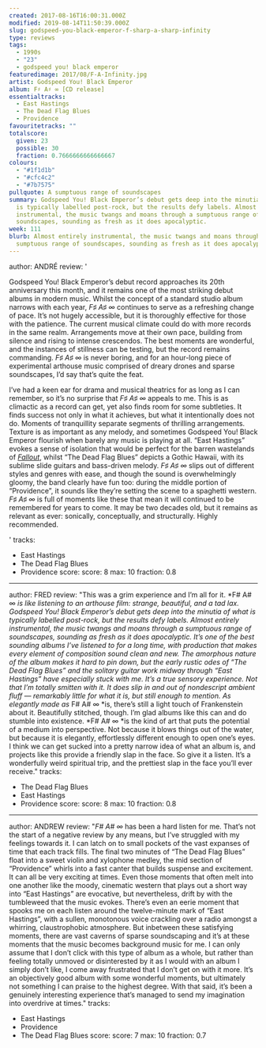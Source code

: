 ```yaml
---
created: 2017-08-16T16:00:31.000Z
modified: 2019-08-14T11:50:39.000Z
slug: godspeed-you-black-emperor-f-sharp-a-sharp-infinity
type: reviews
tags:
  - 1990s
  - "23"
  - godspeed you! black emperor
featuredimage: 2017/08/F-A-Infinity.jpg
artist: Godspeed You! Black Emperor
album: F♯ A♯ ∞ [CD release]
essentialtracks:
  - East Hastings
  - The Dead Flag Blues
  - Providence
favouritetracks: ""
totalscore:
  given: 23
  possible: 30
  fraction: 0.7666666666666667
colours:
  - "#1f1d1b"
  - "#cfc4c2"
  - "#7b7575"
pullquote: A sumptuous range of soundscapes
summary: Godspeed You! Black Emperor’s debut gets deep into the minutia of what
  is typically labelled post-rock, but the results defy labels. Almost entirely
  instrumental, the music twangs and moans through a sumptuous range of
  soundscapes, sounding as fresh as it does apocalyptic.
week: 111
blurb: Almost entirely instrumental, the music twangs and moans through a
  sumptuous range of soundscapes, sounding as fresh as it does apocalyptic.
---
```

author: ANDRÉ
review: '<div class="_d97"><p>Godspeed You! Black Emperor’s debut record
  approaches its 20th anniversary this month, and it remains one of the most
  striking debut albums in modern music. Whilst the concept of a standard studio
  album narrows with each year, <em>F♯ A♯ ∞</em> continues to serve as a
  refreshing change of pace. It’s not hugely accessible, but it is thoroughly
  effective for those with the patience. The current musical climate could do
  with more records in the same realm. Arrangements move at their own pace,
  building from silence and rising to intense crescendos. The best moments are
  wonderful, and the instances of stillness can be testing, but the record
  remains commanding. <em>F♯ A♯ ∞</em> is never boring, and for an hour-long
  piece of experimental arthouse music comprised of dreary drones and sparse
  soundscapes, I’d say that’s quite the feat.</p><p>I’ve had a keen ear for
  drama and musical theatrics for as long as I can remember, so it’s no surprise
  that <em>F♯ A♯ ∞</em> appeals to me. This is as climactic as a record can get,
  yet also finds room for some subtleties. It finds success not only in what it
  achieves, but what it intentionally does not do. Moments of tranquillity
  separate segments of thrilling arrangements. Texture is as important as any
  melody, and sometimes Godspeed You! Black Emperor flourish when barely any
  music is playing at all. “East Hastings” evokes a sense of isolation that
  would be perfect for the barren wastelands of <em><a
  href="articles/world-on-fire-the-music-of-fallout-3/"
  target="_blank" rel="noopener">Fallout</a></em>, whilst “The Dead Flag Blues”
  depicts a Gothic Hawaii, with its sublime slide guitars and bass-driven
  melody. <em>F♯ A♯ ∞</em> slips out of different styles and genres with ease,
  and though the sound is overwhelmingly gloomy, the band clearly have fun too:
  during the middle portion of “Providence”, it sounds like they’re setting the
  scene to a spaghetti western. <em>F♯ A♯ ∞</em> is full of moments like these
  that mean it will continued to be remembered for years to come. It may be two
  decades old, but it remains as relevant as ever: sonically, conceptually, and
  structurally. Highly recommended.</p></div>'
tracks:
  - East Hastings
  - ­­The Dead Flag Blues
  - ­­Providence
score:
  score: 8
  max: 10
  fraction: 0.8
---
author: FRED
review: "This was a grim experience and I’m all for it. *F# A# ∞ *is like
  listening to an arthouse film: strange, beautiful, and a tad lax. Godspeed
  You! Black Emperor’s debut gets deep into the minutia of what is typically
  labelled post-rock, but the results defy labels. Almost entirely instrumental,
  the music twangs and moans through a sumptuous range of soundscapes, sounding
  as fresh as it does apocalyptic. It’s one of the best sounding albums I’ve
  listened to for a long time, with production that makes every element of
  composition sound clean and new. The amorphous nature of the album makes it
  hard to pin down, but the early rustic odes of “The Dead Flag Blues” and the
  solitary guitar work midway through “East Hastings” have especially stuck with
  me. It’s a true sensory experience. Not that I’m totally smitten with it. It
  does slip in and out of nondescript ambient fluff — remarkably little for what
  it is, but still enough to mention. As elegantly made as* F# A# ∞ *is, there’s
  still a light touch of Frankenstein about it. Beautifully stitched, though.
  I’m glad albums like this can and do stumble into existence. *F# A# ∞ *is the
  kind of art that puts the potential of a medium into perspective. Not because
  it blows things out of the water, but because it is elegantly, effortlessly
  different enough to open one’s eyes. I think we can get sucked into a pretty
  narrow idea of what an album is, and projects like this provide a friendly
  slap in the face. So give it a listen. It’s a wonderfully weird spiritual
  trip, and the prettiest slap in the face you’ll ever receive."
tracks:
  - The Dead Flag Blues
  - ­­East Hastings
  - ­­Providence
score:
  score: 8
  max: 10
  fraction: 0.8
---
author: ANDREW
review: "*F# A# ∞* has been a hard listen for me. That’s not the start of a
  negative review by any means, but I’ve struggled with my feelings towards it.
  I can latch on to small pockets of the vast expanses of time that each track
  fills. The final two minutes of “The Dead Flag Blues” float into a sweet
  violin and xylophone medley, the mid section of “Providence” whirls into a
  fast canter that builds suspense and excitement. It can all be very exciting
  at times. Even those moments that often melt into one another like the moody,
  cinematic western that plays out a short way into “East Hastings” are
  evocative, but nevertheless, drift by with the tumbleweed that the music
  evokes. There’s even an eerie moment that spooks me on each listen around the
  twelve-minute mark of “East Hastings”, with a sullen, monotonous voice
  crackling over a radio amongst a whirring, claustrophobic atmosphere. But
  inbetween these satisfying moments, there are vast caverns of sparse
  soundscaping and it’s at these moments that the music becomes background music
  for me. I can only assume that I don’t click with this type of album as a
  whole, but rather than feeling totally unmoved or disinterested by it as I
  would with an album I simply don’t like, I come away frustrated that I don’t
  get on with it more. It’s an objectively good album with some wonderful
  moments, but ultimately not something I can praise to the highest degree. With
  that said, it’s been a genuinely interesting experience that’s managed to send
  my imagination into overdrive at times."
tracks:
  - East Hastings
  - ­­Providence
  - ­­The Dead Flag Blues
score:
  score: 7
  max: 10
  fraction: 0.7
